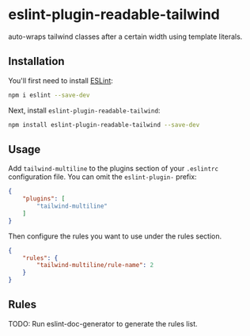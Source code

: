 # eslint-plugin-readable-tailwind

auto-wraps tailwind classes after a certain width using template literals.

## Installation

You'll first need to install [ESLint](https://eslint.org/):

```sh
npm i eslint --save-dev
```

Next, install `eslint-plugin-readable-tailwind`:

```sh
npm install eslint-plugin-readable-tailwind --save-dev
```

## Usage

Add `tailwind-multiline` to the plugins section of your `.eslintrc` configuration file. You can omit the `eslint-plugin-` prefix:

```json
{
    "plugins": [
        "tailwind-multiline"
    ]
}
```


Then configure the rules you want to use under the rules section.

```json
{
    "rules": {
        "tailwind-multiline/rule-name": 2
    }
}
```

## Rules

<!-- begin auto-generated rules list -->
TODO: Run eslint-doc-generator to generate the rules list.
<!-- end auto-generated rules list -->


